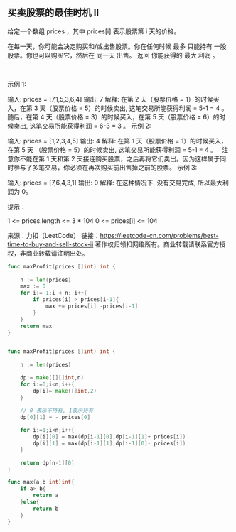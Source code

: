 ## 买卖股票的最佳时机 II

给定一个数组 prices ，其中 prices[i] 表示股票第 i 天的价格。

在每一天，你可能会决定购买和/或出售股票。你在任何时候 最多 只能持有 一股 股票。你也可以购买它，然后在 同一天 出售。
返回 你能获得的 最大 利润 。

 

示例 1:

输入: prices = [7,1,5,3,6,4]
输出: 7
解释: 在第 2 天（股票价格 = 1）的时候买入，在第 3 天（股票价格 = 5）的时候卖出, 这笔交易所能获得利润 = 5-1 = 4 。
     随后，在第 4 天（股票价格 = 3）的时候买入，在第 5 天（股票价格 = 6）的时候卖出, 这笔交易所能获得利润 = 6-3 = 3 。
示例 2:

输入: prices = [1,2,3,4,5]
输出: 4
解释: 在第 1 天（股票价格 = 1）的时候买入，在第 5 天 （股票价格 = 5）的时候卖出, 这笔交易所能获得利润 = 5-1 = 4 。
     注意你不能在第 1 天和第 2 天接连购买股票，之后再将它们卖出。因为这样属于同时参与了多笔交易，你必须在再次购买前出售掉之前的股票。
示例 3:

输入: prices = [7,6,4,3,1]
输出: 0
解释: 在这种情况下, 没有交易完成, 所以最大利润为 0。
 

提示：

1 <= prices.length <= 3 * 104
0 <= prices[i] <= 104

来源：力扣（LeetCode）
链接：https://leetcode-cn.com/problems/best-time-to-buy-and-sell-stock-ii
著作权归领扣网络所有。商业转载请联系官方授权，非商业转载请注明出处。
```go
func maxProfit(prices []int) int {
    
    n := len(prices) 
    max := 0
    for i:= 1;i < n; i++{
        if prices[i] > prices[i-1]{
            max += prices[i] -prices[i-1]
        }
    }
    return max
}


func maxProfit(prices []int) int {
    
    n := len(prices)

    dp:= make([][]int,n)
    for i:=0;i<n;i++{
        dp[i]= make([]int,2)
    }
    
    // 0 表示不持有, 1表示持有
    dp[0][1] = - prices[0] 

    for i:=1;i<n;i++{
        dp[i][0] = max(dp[i-1][0],dp[i-1][1]+ prices[i])
        dp[i][1] = max(dp[i-1][1],dp[i-1][0]- prices[i])
    }

    return dp[n-1][0]
}

func max(a,b int)int{
    if a> b{
        return a
    }else{
        return b
    }
}
```
